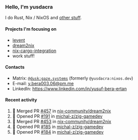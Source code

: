### Hello, I'm yusdacra

I do Rust, Nix / NixOS and [other stuff](https://gaze.systems/).

#### Projects I'm focusing on

- [levent](https://github.com/yusdacra/levent)
- [dream2nix](https://github.com/nix-community/dream2nix)
- [nix-cargo-integration](https://github.com/yusdacra/nix-cargo-integration)
- work stuff!

#### Contacts

- Matrix: [`@dusk:gaze.systems`](https://matrix.to/#/@dusk:gaze.systems) (formerly `@yusdacra:nixos.dev`)
- E-mail: y.bera003.06@pm.me
- LinkedIn: https://www.linkedin.com/in/yusuf-bera-ertan

#### Recent activity

<!--START_SECTION:activity-->
1. 🎉 Merged PR [#457](https://github.com/nix-community/dream2nix/pull/457) in [nix-community/dream2nix](https://github.com/nix-community/dream2nix)
2. 💪 Opened PR [#191](https://github.com/michal-z/zig-gamedev/pull/191) in [michal-z/zig-gamedev](https://github.com/michal-z/zig-gamedev)
3. 🎉 Merged PR [#453](https://github.com/nix-community/dream2nix/pull/453) in [nix-community/dream2nix](https://github.com/nix-community/dream2nix)
4. 💪 Opened PR [#185](https://github.com/michal-z/zig-gamedev/pull/185) in [michal-z/zig-gamedev](https://github.com/michal-z/zig-gamedev)
5. 💪 Opened PR [#184](https://github.com/michal-z/zig-gamedev/pull/184) in [michal-z/zig-gamedev](https://github.com/michal-z/zig-gamedev)
<!--END_SECTION:activity-->

